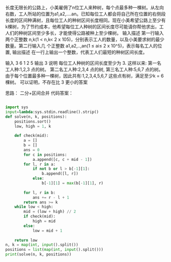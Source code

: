 长度无限长的公路上，小美雇佣了n位工人来种树，每个点最多种一棵树。从左向右数，工人所站的位置为a1,a2,....an。已知每位工人都会将自己所在位置的右侧段长度的区间种满树，且每位工人的种树区间长度相同。现在小美希望公路上至少有k棵树，为了节约成本，他希望每位工人种树的区间长度尽可能请你帮他求出，工人们的种树区间至少多长，才能使得公路被种上至少棵树。
输入描述
第一行输入两个正整数 n,k(1 < n,k< 2 x 105)，分别表示工人的数量，以及小美要求树的最少数量。第二行输入几 个正整数 a1,a2,..,an(1 ≤ ai≤ 2 x 10^5)，表示每名工人的位置,
输出描述
在一行上输出一个整数，代表工人们最短的种树区间长度。

输入
3 6
1 2 5
输出
3
说明
每位工人种树的区间长度至少为 3.
这样以来:
第一名工人种:1,2,3 点的树。
第二名工人种:2,3,4 点的树,
第三名工人种:5,6,7 点的树。
由于每个位置最多种一棵树，因此共有:1,2,3,4,5,6,7 这些点有树，满足至少k = 6棵树。
可以证明，不存在比 3 更小的答案

思路：
二分+区间合并
代码答案：
```python

import sys
input=lambda:sys.stdin.readline().strip()
def solve(n, k, positions):
    positions.sort()
    low, high = 1, k
    
    def check(mid):
        a = []
        b = []
        ans = 0
        for c in positions:
            a.append([c, c + mid - 1])
        for l, r in a:
            if not b or l > b[-1][1]:
                b.append([l, r])
            else:
                b[-1][1] = max(b[-1][1], r)
        
        for l, r in b:
            ans += r - l + 1
        return ans >= k
    while low < high:
        mid = (low + high) // 2
        if check(mid):
            high = mid  
        else:
            low = mid + 1  
    
    return low
n, k = map(int, input().split())
positions = list(map(int, input().split()))
print(solve(n, k, positions))

```